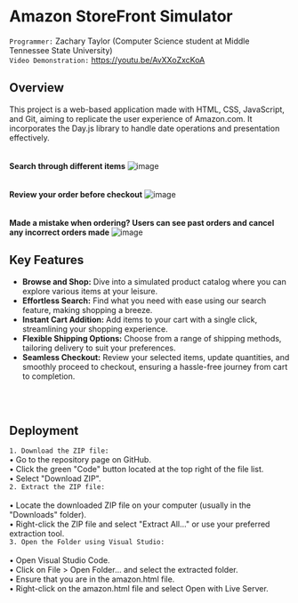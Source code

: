 # Amazon StoreFront Simulator

`Programmer:` Zachary Taylor (Computer Science student at Middle Tennessee State University) <br>
`Video Demonstration:` https://youtu.be/AvXXoZxcKoA

## Overview

This project is a web-based application made with HTML, CSS, JavaScript, and Git, aiming to replicate the user experience of Amazon.com. It incorporates the Day.js library to handle date operations and presentation effectively.
<br>
<br>
<br>
**Search through different items**
![image](https://github.com/ZachTaylor2002/Amazon-Storefront-Simulator/assets/124469454/d6b28bac-8377-40f2-b95c-057f24449d6a)
<br>
<br>
<br>
**Review your order before checkout**
![image](https://github.com/ZachTaylor2002/Amazon-Storefront-Simulator/assets/124469454/03dce45e-b9ca-43a3-8447-b877836766f2)
<br>
<br>
<br>
**Made a mistake when ordering? Users can see past orders and cancel any incorrect orders made** 
![image](https://github.com/ZachTaylor2002/Amazon-Storefront-Simulator/assets/124469454/8ca9fa8b-5309-4c5e-b260-8f7e6bf4dced)



## Key Features

- **Browse and Shop:** Dive into a simulated product catalog where you can explore various items at your leisure.
- **Effortless Search:** Find what you need with ease using our search feature, making shopping a breeze.
- **Instant Cart Addition:** Add items to your cart with a single click, streamlining your shopping experience.
- **Flexible Shipping Options:** Choose from a range of shipping methods, tailoring delivery to suit your preferences.
- **Seamless Checkout:** Review your selected items, update quantities, and smoothly proceed to checkout, ensuring a hassle-free journey from cart to completion.
<br>
<br>

## Deployment
`1. Download the ZIP file:`
<br>
• Go to the repository page on GitHub.
<br>
• Click the green "Code" button located at the top right of the file list.
<br>
• Select "Download ZIP".
<br>
`2. Extract the ZIP file:`
<br>
<br>
• Locate the downloaded ZIP file on your computer (usually in the "Downloads" folder).
<br>
• Right-click the ZIP file and select "Extract All..." or use your preferred extraction tool.
<br>
`3. Open the Folder using Visual Studio:`
<br>
<br>
• Open Visual Studio Code.
<br>
• Click on File > Open Folder... and select the extracted folder.
<br>
• Ensure that you are in the amazon.html file.
<br>
• Right-click on the amazon.html file and select Open with Live Server.


